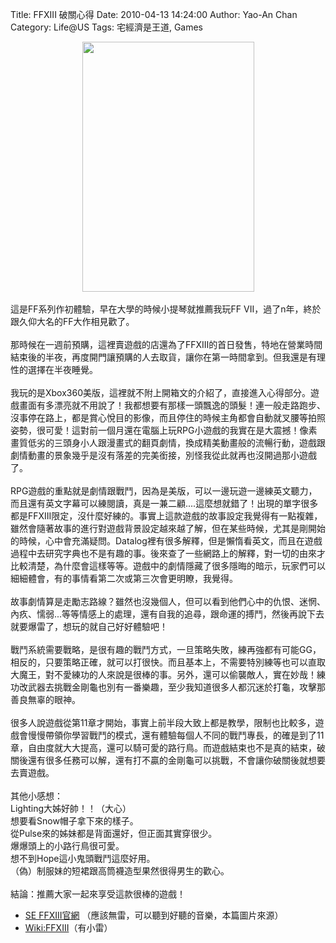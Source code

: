Title: FFXIII 破關心得
Date: 2010-04-13 14:24:00
Author: Yao-An Chan
Category: Life@US
Tags: 宅經濟是王道, Games


<div class='post'>
<div class="separator" style="clear: both; text-align: center;"><a href="http://4.bp.blogspot.com/_mvtDPM7iODU/S8OsObyNnNI/AAAAAAAAG9Y/JZTaal0cWyI/s1600/Picture+7.png" imageanchor="1" style="margin-left: 1em; margin-right: 1em;"><img border="0" height="400" src="http://4.bp.blogspot.com/_mvtDPM7iODU/S8OsObyNnNI/AAAAAAAAG9Y/JZTaal0cWyI/s400/Picture+7.png" width="275" /></a></div><br />這是FF系列作初體驗，早在大學的時候小提琴就推薦我玩FF VII，過了n年，終於跟久仰大名的FF大作相見歡了。<br /><br />那時候在一週前預購，這裡賣遊戲的店還為了FFXIII的首日發售，特地在營業時間結束後的半夜，再度開門讓預購的人去取貨，讓你在第一時間拿到。但我還是有理性的選擇在半夜睡覺。<br /><br />我玩的是Xbox360美版，這裡就不附上開箱文的介紹了，直接進入心得部分。遊戲畫面有多漂亮就不用說了！我都想要有那樣一頭飄逸的頭髮！連一般走路跑步、沒事停在路上，都是賞心悅目的影像，而且停住的時候主角都會自動就叉腰等拍照姿勢，很可愛！這對前一個月還在電腦上玩RPG小遊戲的我實在是大震撼！像素畫質低劣的三頭身小人跟漫畫式的翻頁劇情，換成精美動畫般的流暢行動，遊戲跟劇情動畫的景象幾乎是沒有落差的完美銜接，別怪我從此就再也沒開過那小遊戲了。<br /><br />RPG遊戲的重點就是劇情跟戰鬥，因為是美版，可以一邊玩遊一邊練英文聽力，而且還有英文字幕可以練閱讀，真是一兼二顧....這麼想就錯了！出現的單字很多都是FFXIII限定，沒什麼好練的。事實上這款遊戲的故事設定我覺得有一點複雜，雖然會隨著故事的進行對遊戲背景設定越來越了解，但在某些時候，尤其是剛開始的時候，心中會充滿疑問。Datalog裡有很多解釋，但是懶惰看英文，而且在遊戲過程中去研究字典也不是有趣的事。後來查了一些網路上的解釋，對一切的由來才比較清楚，為什麼會這樣等等。遊戲中的劇情隱藏了很多隱晦的暗示，玩家們可以細細體會，有的事情看第二次或第三次會更明瞭，我覺得。<br /><br />故事劇情算是走勵志路線？雖然也沒幾個人，但可以看到他們心中的仇恨、迷惘、內疚、懦弱...等等情感上的處理，還有自我的追尋，跟命運的搏鬥，然後再說下去就要爆雷了，想玩的就自己好好體驗吧！<br /><br />戰鬥系統需要戰略，是很有趣的戰鬥方式，一旦策略失敗，練再強都有可能GG，相反的，只要策略正確，就可以打很快。而且基本上，不需要特別練等也可以直取大魔王，對不愛練功的人來說是很棒的事。另外，還可以偷襲敵人，實在妙哉！練功改武器去挑戰金剛龜也別有一番樂趣，至少我知道很多人都沉迷於打龜，攻擊那善良無辜的眼神。<br /><br />很多人說遊戲從第11章才開始，事實上前半段大致上都是教學，限制也比較多，遊戲會慢慢帶領你學習戰鬥的模式，還有體驗每個人不同的戰鬥專長，的確是到了11章，自由度就大大提高，還可以騎可愛的路行鳥。而遊戲結束也不是真的結束，破關後還有很多任務可以解，還有打不贏的金剛龜可以挑戰，不會讓你破關後就想要去賣遊戲。<br /><br />其他小感想：<br />Lighting大姊好帥！！（大心）<br />想要看Snow帽子拿下來的樣子。<br />從Pulse來的姊妹都是背面還好，但正面其實穿很少。<br />爆爆頭上的小路行鳥很可愛。 <br />想不到Hope這小鬼頭戰鬥這麼好用。<br />（偽）制服妹的短裙跟高筒襪造型果然很得男生的歡心。<br /><br />結論：推薦大家一起來享受這款很棒的遊戲！<br /><ul><li><a href="http://www.finalfantasyxiii.com/#/content/Home/0">SE FFXIII官網</a> （應該無雷，可以聽到好聽的音樂，本篇圖片來源） </li><li><a href="http://zh.wikipedia.org/zh-hant/%E6%9C%80%E7%BB%88%E5%B9%BB%E6%83%B3XIII">Wiki:FFXIII</a>（有小雷） </li></ul></div>
